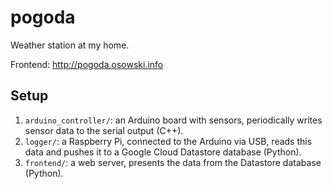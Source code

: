 # pogoda
Weather station at my home.

Frontend: http://pogoda.osowski.info

## Setup
1. `arduino_controller/`: an Arduino board with sensors,
   periodically writes sensor data to the serial output (C++).
2. `logger/`: a Raspberry Pi, connected to the Arduino via USB,
   reads this data and pushes it to a Google Cloud Datastore
   database (Python).
3. `frontend/`: a web server, presents the data from the
   Datastore database (Python).
